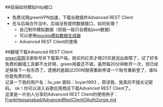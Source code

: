 ##前端如何模拟http接口    
* 免费试用greenVPN加速，下载谷歌插件Advanced REST Client  
* 在与后端合作当中，后端没有提供数据接口，如何处理？  
    *  自己制作模拟数据（但我一般只会模拟json数据）
    *  可以使用[mockjs模拟数据生成器](http://mockjs.com/)
    *  Advanced REST Client的使用  

##翻墙下载Advanced REST Client  
[green官网](https://www.igreenjsq.org/index.php)注册账号并下载客户端，刚买的红杏才用20天就说出故障了，试了好多免费的翻墙工具都不太好用，green用着还不错，虽然每20分钟断开一次，但已经足够我下一些东西了。遗憾的是超过200M就得重新申请一个账号重新登了，谁叫你是免费的呢。  
记录一下我的用户名：liu_yan 密码：liuyan1993 ，原谅我，我真的不擅长记密码。
ok！你可以进入谷歌应用商店下载Advanced REST Client了。  
这里是一片别人分享的Advanced REST Client的使用例子：[FrankHassanabad/AdvancedRestClientOAuth2orize.md](https://gist.github.com/FrankHassanabad/5865082)
